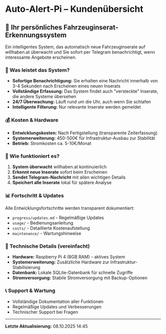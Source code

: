 # Auto-Alert-Pi – Kundenübersicht

## 🚗 Ihr persönliches Fahrzeuginserat-Erkennungssystem

Ein intelligentes System, das automatisch neue Fahrzeuginserate auf willhaben.at überwacht und Sie sofort per Telegram benachrichtigt, wenn interessante Angebote erscheinen.

### 🎯 Was leistet das System?
- **Sofortige Benachrichtigung:** Sie erhalten eine Nachricht innerhalb von 3-4 Sekunden nach Erscheinen eines neuen Inserats
- **Vollständige Erfassung:** Das System findet auch "versteckte" Inserate, die andere Systeme übersehen
- **24/7 Überwachung:** Läuft rund um die Uhr, auch wenn Sie schlafen
- **Intelligente Filterung:** Nur relevante Inserate werden gemeldet

### 💰 Kosten & Hardware
- **Entwicklungskosten:** Nach Fertigstellung (transparente Zeiterfassung)
- **Systemerweiterung:** 450-500€ für Infrastruktur-Ausbau zur Stabilität
- **Betrieb:** Stromkosten ca. 5-10€/Monat

### 📱 Wie funktioniert es?
1. **System überwacht** willhaben.at kontinuierlich
2. **Erkennt neue Inserate** sofort beim Erscheinen
3. **Sendet Telegram-Nachricht** mit allen wichtigen Details
4. **Speichert alle Inserate** lokal für spätere Analyse

### 📊 Fortschritt & Updates
Alle Entwicklungsfortschritte werden transparent dokumentiert:
- `progress/updates.md` - Regelmäßige Updates
- `usage/` - Bedienungsanleitung
- `costs/` - Detaillierte Kostenaufstellung
- `maintenance/` - Wartungshinweise

### 🔧 Technische Details (vereinfacht)
- **Hardware:** Raspberry Pi 4 (8GB RAM) - aktives System
- **Systemerweiterung:** Zusätzliche Hardware zur Infrastruktur-Stabilisierung
- **Datenbank:** Lokale SQLite-Datenbank für schnelle Zugriffe
- **Stromversorgung:** Stabile Stromversorgung mit Backup-Optionen

### 📞 Support & Wartung
- Vollständige Dokumentation aller Funktionen
- Regelmäßige Updates und Verbesserungen
- Technischer Support bei Fragen

---
**Letzte Aktualisierung:** 08.10.2025 14:45
